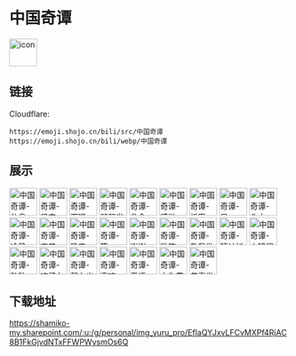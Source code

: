 # 中国奇谭
<img src="https://emoji.shojo.cn/bili/src/中国奇谭/icon.png" width="50" height="50" alt="icon">

## 链接
Cloudflare:
```
https://emoji.shojo.cn/bili/src/中国奇谭
https://emoji.shojo.cn/bili/webp/中国奇谭
```
## 展示
<img src="https://emoji.shojo.cn/bili/src/中国奇谭/中国奇谭-休息.png" width="50" height="50" alt="中国奇谭-休息">
<img src="https://emoji.shojo.cn/bili/src/中国奇谭/中国奇谭-早安.png" width="50" height="50" alt="中国奇谭-早安">
<img src="https://emoji.shojo.cn/bili/src/中国奇谭/中国奇谭-下班.png" width="50" height="50" alt="中国奇谭-下班">
<img src="https://emoji.shojo.cn/bili/src/中国奇谭/中国奇谭-瑟瑟发抖.png" width="50" height="50" alt="中国奇谭-瑟瑟发抖">
<img src="https://emoji.shojo.cn/bili/src/中国奇谭/中国奇谭-救命.png" width="50" height="50" alt="中国奇谭-救命">
<img src="https://emoji.shojo.cn/bili/src/中国奇谭/中国奇谭-感动.png" width="50" height="50" alt="中国奇谭-感动">
<img src="https://emoji.shojo.cn/bili/src/中国奇谭/中国奇谭-折磨.png" width="50" height="50" alt="中国奇谭-折磨">
<img src="https://emoji.shojo.cn/bili/src/中国奇谭/中国奇谭-呆.png" width="50" height="50" alt="中国奇谭-呆">
<img src="https://emoji.shojo.cn/bili/src/中国奇谭/中国奇谭-头大.png" width="50" height="50" alt="中国奇谭-头大">
<img src="https://emoji.shojo.cn/bili/src/中国奇谭/中国奇谭-冷静.png" width="50" height="50" alt="中国奇谭-冷静">
<img src="https://emoji.shojo.cn/bili/src/中国奇谭/中国奇谭-害羞.png" width="50" height="50" alt="中国奇谭-害羞">
<img src="https://emoji.shojo.cn/bili/src/中国奇谭/中国奇谭-晚安.png" width="50" height="50" alt="中国奇谭-晚安">
<img src="https://emoji.shojo.cn/bili/src/中国奇谭/中国奇谭-第一.png" width="50" height="50" alt="中国奇谭-第一">
<img src="https://emoji.shojo.cn/bili/src/中国奇谭/中国奇谭-谢谢.png" width="50" height="50" alt="中国奇谭-谢谢">
<img src="https://emoji.shojo.cn/bili/src/中国奇谭/中国奇谭-微笑.png" width="50" height="50" alt="中国奇谭-微笑">
<img src="https://emoji.shojo.cn/bili/src/中国奇谭/中国奇谭-教我做事？.png" width="50" height="50" alt="中国奇谭-教我做事？">
<img src="https://emoji.shojo.cn/bili/src/中国奇谭/中国奇谭-精神抖擞.png" width="50" height="50" alt="中国奇谭-精神抖擞">
<img src="https://emoji.shojo.cn/bili/src/中国奇谭/中国奇谭-上班很快乐.png" width="50" height="50" alt="中国奇谭-上班很快乐">
<img src="https://emoji.shojo.cn/bili/src/中国奇谭/中国奇谭-贴贴.png" width="50" height="50" alt="中国奇谭-贴贴">
<img src="https://emoji.shojo.cn/bili/src/中国奇谭/中国奇谭-吃了么您.png" width="50" height="50" alt="中国奇谭-吃了么您">
<img src="https://emoji.shojo.cn/bili/src/中国奇谭/中国奇谭-靓女出现.png" width="50" height="50" alt="中国奇谭-靓女出现">
<img src="https://emoji.shojo.cn/bili/src/中国奇谭/中国奇谭-喜欢.png" width="50" height="50" alt="中国奇谭-喜欢">
<img src="https://emoji.shojo.cn/bili/src/中国奇谭/中国奇谭-无语.png" width="50" height="50" alt="中国奇谭-无语">
<img src="https://emoji.shojo.cn/bili/src/中国奇谭/中国奇谭-大为震惊.png" width="50" height="50" alt="中国奇谭-大为震惊">
<img src="https://emoji.shojo.cn/bili/src/中国奇谭/中国奇谭-恭喜发财.png" width="50" height="50" alt="中国奇谭-恭喜发财">

## 下载地址

https://shamiko-my.sharepoint.com/:u:/g/personal/img_yuru_pro/EflaQYJxvLFCvMXPf4RjAC8B1FkGjvdNTxFFWPWysmOs6Q